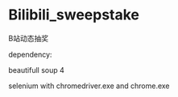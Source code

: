 # Bilibili_sweepstake
B站动态抽奖



dependency:


beautifull soup 4

selenium with chromedriver.exe and chrome.exe
